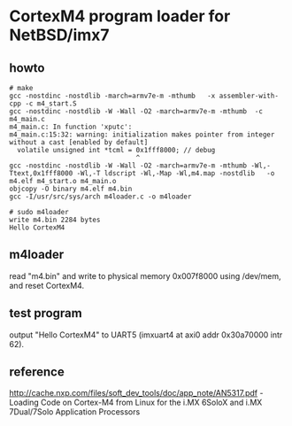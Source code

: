# CortexM4 program loader for NetBSD/imx7

## howto

    # make
    gcc -nostdinc -nostdlib -march=armv7e-m -mthumb   -x assembler-with-cpp -c m4_start.S
    gcc -nostdinc -nostdlib -W -Wall -O2 -march=armv7e-m -mthumb  -c m4_main.c
    m4_main.c: In function 'xputc':
    m4_main.c:15:32: warning: initialization makes pointer from integer without a cast [enabled by default]
      volatile unsigned int *tcml = 0x1fff8000; // debug
                                    ^
    gcc -nostdinc -nostdlib -W -Wall -O2 -march=armv7e-m -mthumb -Wl,-Ttext,0x1fff8000 -Wl,-T ldscript -Wl,-Map -Wl,m4.map -nostdlib   -o m4.elf m4_start.o m4_main.o
    objcopy -O binary m4.elf m4.bin
    gcc -I/usr/src/sys/arch m4loader.c -o m4loader

    # sudo m4loader
    write m4.bin 2284 bytes
    Hello CortexM4

## m4loader

read "m4.bin" and write to physical memory 0x007f8000 using /dev/mem, and reset CortexM4.

## test program

output "Hello CortexM4" to UART5 (imxuart4 at axi0 addr 0x30a70000 intr 62).

## reference

http://cache.nxp.com/files/soft_dev_tools/doc/app_note/AN5317.pdf - Loading Code on Cortex-M4 from Linux for the i.MX 6SoloX and i.MX 7Dual/7Solo Application Processors
